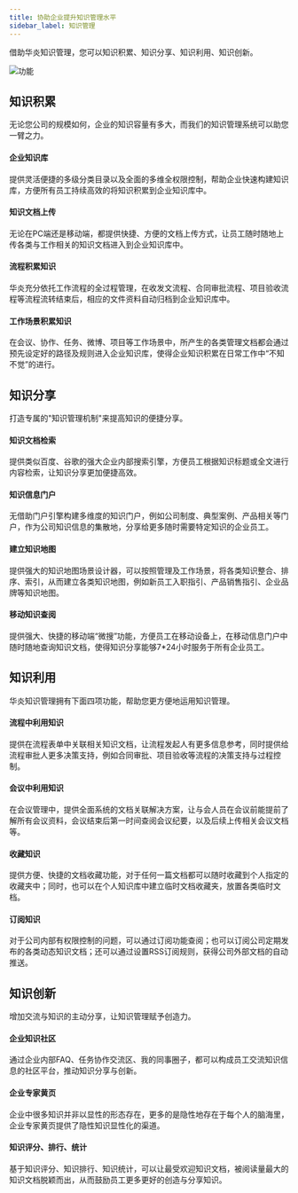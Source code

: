 ```yaml
---
title: 协助企业提升知识管理水平
sidebar_label: 知识管理
---
```


借助华炎知识管理，您可以知识积累、知识分享、知识利用、知识创新。

![功能](/assets/mac_ipad_iphone_list.png)

## 知识积累

无论您公司的规模如何，企业的知识容量有多大，而我们的知识管理系统可以助您一臂之力。

#### 企业知识库
提供灵活便捷的多级分类目录以及全面的多维全权限控制，帮助企业快速构建知识库，方便所有员工持续高效的将知识积累到企业知识库中。

#### 知识文档上传
无论在PC端还是移动端，都提供快捷、方便的文档上传方式，让员工随时随地上传各类与工作相关的知识文档进入到企业知识库中。

#### 流程积累知识
华炎充分依托工作流程的全过程管理，在收发文流程、合同审批流程、项目验收流程等流程流转结束后，相应的文件资料自动归档到企业知识库中。

#### 工作场景积累知识
在会议、协作、任务、微博、项目等工作场景中，所产生的各类管理文档都会通过预先设定好的路径及规则进入企业知识库，使得企业知识积累在日常工作中“不知不觉”的进行。

## 知识分享

打造专属的"知识管理机制"来提高知识的便捷分享。

#### 知识文档检索
提供类似百度、谷歌的强大企业内部搜索引擎，方便员工根据知识标题或全文进行内容检索，让知识分享更加便捷高效。

#### 知识信息门户
无借助门户引擎构建多维度的知识门户，例如公司制度、典型案例、产品相关等门户，作为公司知识信息的集散地，分享给更多随时需要特定知识的企业员工。

#### 建立知识地图
提供强大的知识地图场景设计器，可以按照管理及工作场景，将各类知识整合、排序、索引，从而建立各类知识地图，例如新员工入职指引、产品销售指引、企业品牌等知识地图。

#### 移动知识查阅
提供强大、快捷的移动端“微搜”功能，方便员工在移动设备上，在移动信息门户中随时随地查询知识文档，使得知识分享能够7*24小时服务于所有企业员工。

## 知识利用

华炎知识管理拥有下面四项功能，帮助您更方便地运用知识管理。

#### 流程中利用知识
提供在流程表单中关联相关知识文档，让流程发起人有更多信息参考，同时提供给流程审批人更多决策支持，例如合同审批、项目验收等流程的决策支持与过程控制。

#### 会议中利用知识
在会议管理中，提供全面系统的文档关联解决方案，让与会人员在会议前能提前了解所有会议资料，会议结束后第一时间查阅会议纪要，以及后续上传相关会议文档等。

#### 收藏知识
提供方便、快捷的文档收藏功能，对于任何一篇文档都可以随时收藏到个人指定的收藏夹中；同时，也可以在个人知识库中建立临时文档收藏夹，放置各类临时文档。

#### 订阅知识
对于公司内部有权限控制的问题，可以通过订阅功能查阅；也可以订阅公司定期发布的各类动态知识文档；还可以通过设置RSS订阅规则，获得公司外部文档的自动推送。

## 知识创新
增加交流与知识的主动分享，让知识管理赋予创造力。

#### 企业知识社区
通过企业内部FAQ、任务协作交流区、我的同事圈子，都可以构成员工交流知识信息的社区平台，推动知识分享与创新。

#### 企业专家黄页
企业中很多知识并非以显性的形态存在，更多的是隐性地存在于每个人的脑海里，企业专家黄页提供了隐性知识显性化的渠道。

#### 知识评分、排行、统计
基于知识评分、知识排行、知识统计，可以让最受欢迎知识文档，被阅读量最大的知识文档脱颖而出，从而鼓励员工更多更好的创造与分享知识。